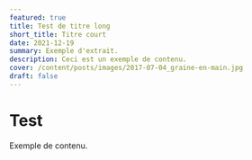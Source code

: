 ```yaml
---
featured: true
title: Test de titre long
short_title: Titre court
date: 2021-12-19
summary: Exemple d'extrait.
description: Ceci est un exemple de contenu.
cover: /content/posts/images/2017-07-04_graine-en-main.jpg
draft: false
---
```

# Test

Exemple de contenu.